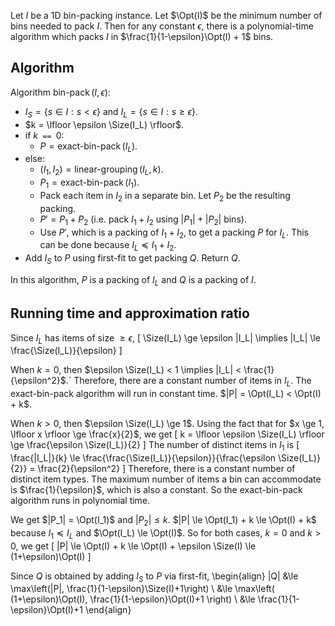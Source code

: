$\newcommand{\Size}{\operatorname{size}}\newcommand{\Opt}{\operatorname{opt}}$
Let $I$ be a 1D bin-packing instance.
Let $\Opt(I)$ be the minimum number of bins needed to pack $I$.
Then for any constant $\epsilon$, there is a polynomial-time algorithm which packs $I$ in
$\frac{1}{1-\epsilon}\Opt(I) + 1$ bins.

## Algorithm

Algorithm $\operatorname{bin-pack}(I, \epsilon)$:

* $I_S = \{s \in I: s < \epsilon\}$ and $I_L = \{s \in I: s \ge \epsilon\}$.
* $k = \lfloor \epsilon \Size(I_L) \rfloor$.
* if $k \texttt{ == } 0$:
    * $P = \operatorname{exact-bin-pack}(I_L)$.
* else:
    * $(I_1, I_2) = \operatorname{linear-grouping}(I_L, k)$.
    * $P_1 = \operatorname{exact-bin-pack}(I_1)$.
    * Pack each item in $I_2$ in a separate bin. Let $P_2$ be the resulting packing.
    * $P' = P_1 + P_2$ (i.e. pack $I_1 + I_2$ using $|P_1| + |P_2|$ bins).
    * Use $P'$, which is a packing of $I_1 + I_2$, to get a packing $P$ for $I_L$.
      This can be done because $I_L \preceq I_1 + I_2$.
* Add $I_S$ to $P$ using first-fit to get packing $Q$. Return $Q$.

In this algorithm, $P$ is a packing of $I_L$ and $Q$ is a packing of $I$.

## Running time and approximation ratio

Since $I_L$ has items of size $\ge \epsilon$,
\[ \Size(I_L) \ge \epsilon |I_L| \implies |I_L| \le \frac{\Size(I_L)}{\epsilon} \]

When $k = 0$, then $\epsilon \Size(I_L) < 1 \implies |I_L| < \frac{1}{\epsilon^2}$.`
Therefore, there are a constant number of items in $I_L$.
The exact-bin-pack algorithm will run in constant time.
$|P| = \Opt(I_L) < \Opt(I) + k$.

When $k > 0$, then $\epsilon \Size(I_L) \ge 1$.
Using the fact that for $x \ge 1, \lfloor x \rfloor \ge \frac{x}{2}$, we get
\[ k = \lfloor \epsilon \Size(I_L) \rfloor \ge \frac{\epsilon \Size(I_L)}{2} \]
The number of distinct items in $I_1$ is
\[ \frac{|I_L|}{k} \le \frac{\frac{\Size(I_L)}{\epsilon}}{\frac{\epsilon \Size(I_L)}{2}}
= \frac{2}{\epsilon^2} \]
Therefore, there is a constant number of distinct item types.
The maximum number of items a bin can accommodate is $\frac{1}{\epsilon}$, which is also a constant.
So the exact-bin-pack algorithm runs in polynomial time.

We get $|P_1| = \Opt(I_1)$ and $|P_2| \le k$.
$|P| \le \Opt(I_1) + k \le \Opt(I) + k$ because $I_1 \preceq I_L$ and $\Opt(I_L) \le \Opt(I)$.
So for both cases, $k=0$ and $k>0$, we get
\[ |P| \le \Opt(I) + k \le \Opt(I) + \epsilon \Size(I) \le (1+\epsilon)\Opt(I) \]

Since $Q$ is obtained by adding $I_S$ to $P$ via first-fit,
\begin{align}
|Q| &\le \max\left(|P|, \frac{1}{1-\epsilon}\Size(I)+1\right)
\\ &\le \max\left( (1+\epsilon)\Opt(I), \frac{1}{1-\epsilon}\Opt(I)+1 \right)
\\ &\le \frac{1}{1-\epsilon}\Opt(I)+1
\end{align}
